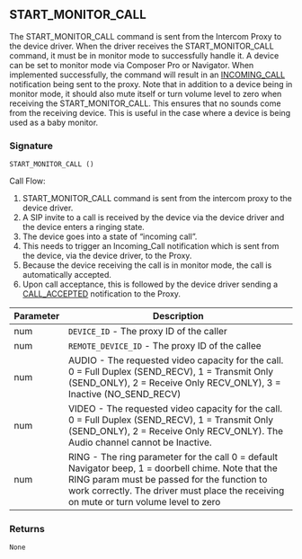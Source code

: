 ## START\_MONITOR\_CALL

The START\_MONITOR\_CALL command is sent from the Intercom Proxy to the device driver. When the driver receives the START\_MONITOR\_CALL command, it must be in monitor mode to successfully handle it. A device can be set to monitor mode via Composer Pro or Navigator. When implemented successfully, the command will result in an [INCOMING\_CALL][1] notification being sent to the proxy. Note that in addition to a device being in monitor mode, it should also mute itself or turn volume level to zero when receiving the START\_MONITOR\_CALL. This ensures that no sounds come from the receiving device. This is useful in the case where a device is being used as a baby monitor.


### Signature

`START_MONITOR_CALL ()`


Call Flow:

1. START\_MONITOR\_CALL command is sent from the intercom proxy to the device driver.
2. A SIP invite to a call is received by the device via the device driver and the device enters a ringing state.
3. The device goes into a state of “incoming call”. 
4. This needs to trigger an Incoming\_Call notification which is sent from the device, via the device driver, to the Proxy.
5. Because the device receiving the call is in monitor mode, the call is automatically accepted.
6. Upon call acceptance, this is followed by the device driver sending a [CALL\_ACCEPTED][2] notification to the Proxy.





| Parameter | Description |
| --- | --- |
| num | `DEVICE_ID` - The proxy ID of the caller |
| num | `REMOTE_DEVICE_ID` - The proxy ID of the callee |
| num | AUDIO - The requested video capacity for the call. 0 = Full Duplex (SEND\_RECV), 1 = Transmit Only (SEND\_ONLY), 2 = Receive Only RECV\_ONLY), 3 = Inactive (NO\_SEND\_RECV)  |
| num | VIDEO - The requested video capacity for the call. 0 = Full Duplex (SEND\_RECV), 1 = Transmit Only (SEND\_ONLY), 2 = Receive Only RECV\_ONLY). The Audio channel cannot be Inactive.|
| num | RING - The ring parameter for the call 0 = default Navigator beep,  1 = doorbell chime. Note that the RING param must be passed for the function to work correctly. The driver must place the receiving on mute or turn volume level to zero |


### Returns

`None`

[1]:	https://snap-one.github.io/docs-driverworks-proxyprotocol/#intercom-call-notifications-incoming_call
[2]:	https://snap-one.github.io/docs-driverworks-proxyprotocol/#intercom-call-notifications-call_accepted